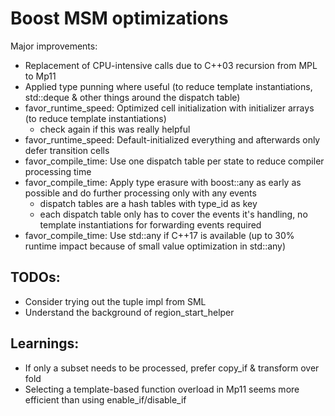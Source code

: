 # Boost MSM optimizations

Major improvements:

- Replacement of CPU-intensive calls due to C++03 recursion from MPL to Mp11
- Applied type punning where useful (to reduce template instantiations, std::deque & other things around the dispatch table)
- favor_runtime_speed: Optimized cell initialization with initializer arrays (to reduce template instantiations)
  - check again if this was really helpful
- favor_runtime_speed: Default-initialized everything and afterwards only defer transition cells
- favor_compile_time: Use one dispatch table per state to reduce compiler processing time
- favor_compile_time: Apply type erasure with boost::any as early as possible and do further processing only with any events
  - dispatch tables are a hash tables with type_id as key
  - each dispatch table only has to cover the events it's handling, no template instantiations for forwarding events required
 - favor_compile_time: Use std::any if C++17 is available (up to 30% runtime impact because of small value optimization in std::any)


## TODOs:

- Consider trying out the tuple impl from SML
- Understand the background of region_start_helper

## Learnings:

- If only a subset needs to be processed, prefer copy_if & transform over fold
- Selecting a template-based function overload in Mp11 seems more efficient than using enable_if/disable_if
